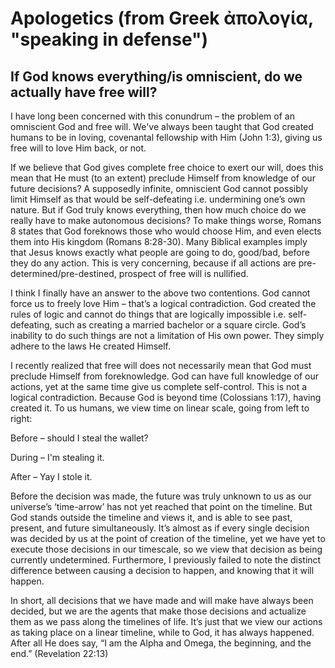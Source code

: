 # Apologetics (from Greek ἀπολογία, "speaking in defense")

## If God knows everything/is omniscient, do we actually have free will?

I have long been concerned with this conundrum – the problem of an omniscient God and free will. We've always been taught that God created humans to be in loving, covenantal fellowship with Him (John 1:3), giving us free will to love Him back, or not.

If we believe that God gives complete free choice to exert our will, does this mean that He must (to an extent) preclude Himself from knowledge of our future decisions? A supposedly infinite, omniscient God cannot possibly limit Himself as that would be self-defeating i.e. undermining one’s own nature. But if God truly knows everything, then how much choice do we really have to make autonomous decisions? To make things worse, Romans 8 states that God foreknows those who would choose Him, and even elects them into His kingdom (Romans 8:28-30). Many Biblical examples imply that Jesus knows exactly what people are going to do, good/bad, before they do any action. This is very concerning, because if all actions are pre-determined/pre-destined, prospect of free will is nullified.

I think I finally have an answer to the above two contentions. God cannot force us to freely love Him – that’s a logical contradiction. God created the rules of logic and cannot do things that are logically impossible i.e. self-defeating, such as creating a married bachelor or a square circle. God’s inability to do such things are not a limitation of His own power. They simply adhere to the laws He created Himself.

I recently realized that free will does not necessarily mean that God must preclude Himself from foreknowledge. God can have full knowledge of our actions, yet at the same time give us complete self-control. This is not a logical contradiction. Because God is beyond time (Colossians 1:17), having created it. To us humans, we view time on linear scale, going from left to right:

Before – should I steal the wallet?

During – I'm stealing it.

After – Yay I stole it.

Before the decision was made, the future was truly unknown to us as our universe’s ‘time-arrow’ has not yet reached that point on the timeline. But God stands outside the timeline and views it, and is able to see past, present, and future simultaneously. It’s almost as if every single decision was decided by us at the point of creation of the timeline, yet we have yet to execute those decisions in our timescale, so we view that decision as being currently undetermined. Furthermore, I previously failed to note the distinct difference between causing a decision to happen, and knowing that it will happen.

In short, all decisions that we have made and will make have always been decided, but we are the agents that make those decisions and actualize them as we pass along the timelines of life. It’s just that we view our actions as taking place on a linear timeline, while to God, it has always happened. After all He does say, “I am the Alpha and Omega, the beginning, and the end.” (Revelation 22:13)

## 

